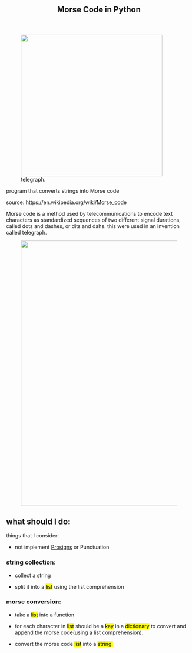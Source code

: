 </head>

<body>
	<article id="6ca35595-3453-4379-ae6b-565b741be805" class="page sans">
		<header>
			<h1 class="page-title">Morse Code in Python</h1>
		</header>
		<div class="page-body">
			<figure id="378b0031-d7dd-43f8-9dcf-bc2f3ab58939" class="image"><a href="Morse%20Code%20in%20Python%20378b0031d7dd43f89dcfbc2f3ab58939/Untitled.jpeg"><img style="width:384px"
						src="https://upload.wikimedia.org/wikipedia/commons/thumb/4/4e/Morsetaste.jpg/800px-Morsetaste.jpg" /></a>
				<figcaption>telegraph.</figcaption>
			</figure>
			<p id="1b7a6256-cca1-4e86-b41b-2033ca2693a8" class="">
			</p>
			<p id="e3cf64e8-b12e-4bd9-8c72-d21e522cf822" class="">program that converts strings into Morse code</p>
			<p id="8bbe3709-4e15-4238-8b2d-51889b27e09c" class="">source: https://en.wikipedia.org/wiki/Morse_code
			</p>
			<p id="c0d45519-8258-4e70-b088-acac3fd8372e" class="">Morse code is a method used by telecommunications to encode text characters as standardized sequences of two different signal durations, called dots and dashes, or dits and dahs.
				this were used in an invention called telegraph.</p>
			<figure id="3872fcfd-9b6c-42b3-a62d-d33179f75dca" class="image"><a href="https://en.wikipedia.org/wiki/Morse_code"><img style="width:720px"
						src="Morse%20Code%20in%20Python%20378b0031d7dd43f89dcfbc2f3ab58939/Untitled.webp" /></a></figure>
			<h2 id="7071a2de-8796-490a-b7fe-c2eafd2cd923" class="">what should I do:</h2>
			<p id="10333f41-44e1-4107-a69d-861164e5b1e1" class="">things that I consider:</p>
			<ul id="4bac0a1d-1e86-497f-ae20-54bfa2a6141a" class="bulleted-list">
				<li style="list-style-type:disc">not implement <a href="https://upload.wikimedia.org/wikipedia/commons/b/b5/International_Morse_Code.svg">Prosigns</a> or Punctuation</li>
			</ul>
			<h3 id="1dfa9935-5ccb-42d7-8ae6-51a31186af15" class="">string collection:</h3>
			<ul id="83d1baee-c4ef-476c-9dc5-e1aa0e254ac8" class="bulleted-list">
				<li style="list-style-type:disc">collect a string</li>
			</ul>
			<ul id="f4a6e431-5aac-4aa2-bf9a-9e758e95f0e4" class="bulleted-list">
				<li style="list-style-type:disc">split it into a <mark class="highlight-teal">list</mark> using the list comprehension</li>
			</ul>
			<h3 id="29a47a71-3fd8-4088-a1ec-c3842a08c55a" class="">morse conversion:</h3>
			<ul id="dab58080-4822-4aad-928f-0d56450ee8da" class="bulleted-list">
				<li style="list-style-type:disc">take a <mark class="highlight-teal">list</mark> into a function</li>
			</ul>
			<ul id="66ac65f3-3b8b-4384-b065-0a68070b8721" class="bulleted-list">
				<li style="list-style-type:disc">for each character in <mark class="highlight-teal">list</mark> should be a <mark class="highlight-teal">key</mark> in a <mark class="highlight-teal">dictionary</mark> to convert and append the morse code(using
					a list comprehension).</li>
			</ul>
			<ul id="69cb489f-f836-45fc-8232-fa956ceb0041" class="bulleted-list">
				<li style="list-style-type:disc">convert the morse code <mark class="highlight-teal">list</mark> into a <mark class="highlight-teal">string.</mark></li>
			</ul>
			<p id="791b6399-1e39-4da9-b03d-4bedb221412f" class="">
			</p>
			<p id="c6e4b023-619b-4fae-bba7-a37bc5292850" class="">
			</p>
		</div>
	</article>
</body>

</html>
